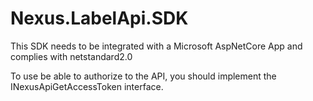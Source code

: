 ﻿# Nexus.LabelApi.SDK

This SDK needs to be integrated with a Microsoft AspNetCore App and complies with netstandard2.0

To use be able to authorize to the API, you should implement the INexusApiGetAccessToken interface.
